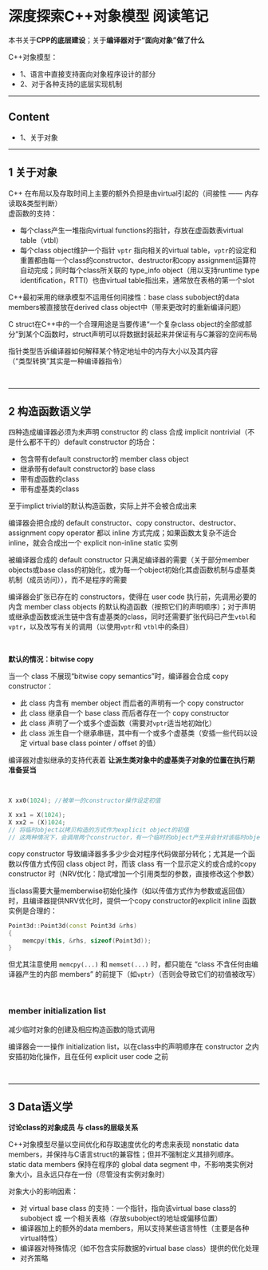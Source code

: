 # 深度探索C++对象模型 阅读笔记

本书关于<b>CPP的底层建设</b>；关于<b>编译器对于“面向对象”做了什么</b>  

C++对象模型：
- 1、语言中直接支持面向对象程序设计的部分
- 2、对于各种支持的底层实现机制

------
## Content
- 1、关于对象

------
## 1 关于对象
C++ 在布局以及存取时间上主要的额外负担是由virtual引起的（间接性 —— 内存读取&类型判断）  
虚函数的支持：  
- 每个class产生一堆指向virtual functions的指针，存放在虚函数表virtual table（vtbl）
- 每个class object维护一个指针 `vptr` 指向相关的virtual table，`vptr`的设定和重置都由每一个class的constructor、destructor和copy assignment运算符自动完成；同时每个class所关联的 type_info object（用以支持runtime type identification，RTTI）也由virtual table指出来，通常放在表格的第一个slot

C++最初采用的继承模型不运用任何间接性：base class subobject的data members被直接放在derived class object中（带来更改时的重新编译问题）  

C struct在C++中的一个合理用途是当要传递“一个复杂class object的全部或部分”到某个C函数时，struct声明可以将数据封装起来并保证有与C兼容的空间布局   

指针类型告诉编译器如何解释某个特定地址中的内存大小以及其内容  
（“类型转换”其实是一种编译器指令）  

<br>

------
## 2 构造函数语义学
四种造成编译器必须为未声明 constructor 的 class 合成 implicit nontrivial（不是什么都不干的）default constructor 的场合： 
- 包含带有default constructor的 member class object
- 继承带有default constructor的 base class
- 带有虚函数的class
- 带有虚基类的class

至于implict trivial的默认构造函数，实际上并不会被合成出来

编译器会把合成的 default constructor、copy constructor、destructor、assignment copy operator 都以 inline 方式完成；如果函数太复杂不适合inline，就会合成出一个 explicit non-inline static 实例  

被编译器合成的 default constructor 只满足编译器的需要（关于部分member objects或base class的初始化，或为每一个object初始化其虚函数机制与虚基类机制（成员访问）），而不是程序的需要   

编译器会扩张已存在的 constructors，使得在 user code 执行前，先调用必要的内含 member class objects 的默认构造函数（按照它们的声明顺序）；对于声明或继承虚函数或派生链中含有虚基类的class，同时还需要扩张代码已产生`vtbl`和`vptr`，以及改写有关的调用（以使用`vptr`和 `vtbl`中的条目）    

<br>

<b>默认的情况：bitwise copy</b>   

当一个 class 不展现“bitwise copy semantics”时，编译器会合成 copy constructor：  
- 此 class 内含有 member object 而后者的声明有一个 copy constructor
- 此 class 继承自一个 base class 而后者存在一个 copy constructor
- 此 class 声明了一个或多个虚函数（需要对`vptr`适当地初始化）
- 此 class 派生自一个继承串链，其中有一个或多个虚基类（安插一些代码以设定 virtual base class pointer / offset 的值）  

编译器对虚拟继承的支持代表着 **让派生类对象中的虚基类子对象的位置在执行期准备妥当**    

<br>

```c++
X xx0(1024); //被单一的constructor操作设定初值

X xx1 = X(1024);
X xx2 = (X)1024;
// 将临时object以拷贝构造的方式作为explicit object的初值
// 这两种情况下，会调用两个constructor，有一个临时的object产生并会针对该临时object调用deconstructor
```  

copy constructor 导致编译器多多少少会对程序代码做部分转化；尤其是一个函数以传值方式传回 class object 时，而该 class 有一个显示定义的或合成的copy constructor 时（NRV优化：隐式增加一个引用类型的参数，直接修改这个参数）  

当class需要大量memberwise初始化操作（如以传值方式作为参数或返回值）时，且编译器提供NRV优化时，提供一个copy constructor的explicit inline 函数实例是合理的：
```c++
Point3d::Point3d(const Point3d &rhs)
{
    memcpy(this, &rhs, sizeof(Point3d));
}
```
但尤其注意使用 `memcpy(...)` 和 `memset(...)` 时，都只能在 “class 不含任何由编译器产生的内部 members” 的前提下（如`vptr`）（否则会导致它们的初值被改写）   

<br>

### member initialization list
减少临时对象的创建及相应构造函数的隐式调用  

编译器会一一操作 initialization list，以在class中的声明顺序在 constructor 之内安插初始化操作，且在任何 explicit user code 之前  

<br>

------
## 3 Data语义学
<b>讨论class的对象成员 与 class的层级关系</b>

C++对象模型尽量以空间优化和存取速度优化的考虑来表现 nonstatic data members，并保持与C语言struct的兼容性；但并不强制定义其排列顺序。  
static data members 保持在程序的 global data segment 中，不影响类实例对象大小，且永远只存在一份（尽管没有实例对象时）  

对象大小的影响因素：
- 对 virtual base class 的支持：一个指针，指向该virtual base class的subobject 或 一个相关表格（存放subobject的地址或偏移位置）
- 编译器加上的额外的data members，用以支持某些语言特性（主要是各种virtual特性）
- 编译器对特殊情况（如不包含实际数据的virtual base class）提供的优化处理
- 对齐策略
